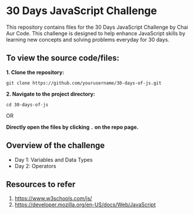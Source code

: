 # 30 Days JavaScript Challenge
This repository contains files for the 30 Days JavaScript Challenge by Chai Aur Code. This challenge is designed to help enhance JavaScript skills by learning new concepts and solving problems everyday for 30 days.

## To view the source code/files:
**1. Clone the repository:**
```
git clone https://github.com/yourusername/30-days-of-js.git
```
**2. Navigate to the project directory:**
```
cd 30-days-of-js
```

OR

**Directly open the files by clicking ```.``` on the repo page.**

## Overview of the challenge 
+ Day 1: Variables and Data Types
+ Day 2: Operators

## Resources to refer
1. https://www.w3schools.com/js/
2. https://developer.mozilla.org/en-US/docs/Web/JavaScript
